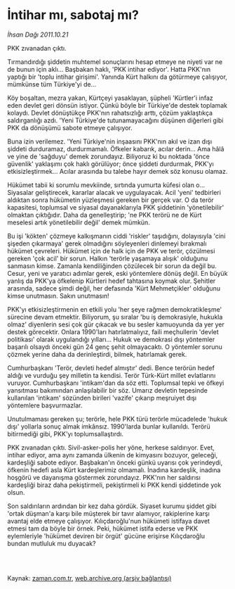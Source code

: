 # İntihar mı, sabotaj mı?

*İhsan Dağı 2011.10.21*

<td class="columnist-detail">
<p>PKK zıvanadan çıktı.</p>
<p>
<div id="haberMetinDiv">
<p>Tırmandırdığı şiddetin muhtemel sonuçlarını hesap etmeye ne niyeti var ne de bunun için aklı... Başbakan haklı, 'PKK intihar ediyor'. Hatta PKK'nın yaptığı bir 'toplu intihar girişimi'. Yanında Kürt halkını da götürmeye çalışıyor, mümkünse tüm Türkiye'yi de... 
<p>Köy boşaltan, mezra yakan, Kürtçeyi yasaklayan, şüpheli 'Kürtler'i infaz eden devlet geri dönsün istiyor. Çünkü böyle bir Türkiye'de destek toplamak kolaydı. Devlet dönüştükçe PKK'nın rahatsızlığı arttı, çözüm yaklaştıkça saldırganlığı azdı. 'Yeni Türkiye'de tutunamayacağını düşünen diğerleri gibi PKK da dönüşümü sabote etmeye çalışıyor.
<p>Buna izin verilemez. 'Yeni Türkiye'nin inşaasını PKK'nın akıl ve izan dışı şiddeti durduramaz, durdurmamalı. Öfkeler kabarık, acılar derin... Ama hâlâ ve yine de 'sağduyu' demek zorundayız. Biliyoruz ki bu noktada 'önce güvenlik' yaklaşımı çok haklı görülüyor; önce şiddeti durdurmak, PKK'yı etkisizleştirmek... Acılar arasında bu talebe hayır demek söz konusu olamaz. 
<p>Hükümet tabii ki sorumlu mevkiinde, sırtında yumurta küfesi olan o... Siyasalar geliştirecek, kararlar alacak ve uygulayacak. Acil 'yeni' tedbirleri aldıktan sonra hükümetin yüzleşmesi gereken bir gerçek var. O da terör kapasitesi, toplumsal ve siyasal dayanaklarıyla PKK şiddetinin 'yönetilebilir' olmaktan çıktığıdır. Daha da genelleştirip; 'ne PKK terörü ne de Kürt meselesi artık yönetilebilir değil' demek mümkün.
<p>Bu işi 'kökten' çözmeye kalkışmanın ciddi 'riskler' taşıdığını, dolayısıyla 'cini şişeden çıkarmaya' gerek olmadığını söyleyenleri dinlemeyi bırakmalı hükümet çevreleri. Hükümet için de halk için de PKK ve terör, çözülmesi gereken 'çok acil' bir sorun. Halkın 'terörle yaşamaya alışık' olduğunu sanmasın kimse. Zamanla kendiliğinden çözülecek bir sorun da değil bu. Cesur, yeni ve yaratıcı adımlar gerek, eski yöntemlere dönüş değil. En büyük yanlış da PKK'ya öfkelenip Kürtleri hedef tahtasına koymak olur. Şehitler arasında, sadece şimdi değil, her defasında 'Kürt Mehmetçikler' olduğunu kimse unutmasın. Sakın unutmasın!
<p>PKK'yı etkisizleştirmenin en etkili yolu 'her şeye rağmen demokratikleşme' sürecine devam etmektir. Biliyorum, şu sıralar 'bu iş demokrasiyle, hukukla olmaz' diyenlerin sesi çok gür çıkacak ve bu sesler kamuoyunda da yer yer destek görecektir. Onlara 1990'ları hatırlatmalıyız, faili meçhullerin 'devlet politikası' olarak uygulandığı yılları... Hukuk ve demokrasi dışı yöntemler başarılı olsaydı önceki gün 24 genç şehit olmayacaktı. O yöntemler sorunu çözmek yerine daha da derinleştirdi, bilmek, hatırlamak gerek.
<p>Cumhurbaşkanı 'Terör, devleti hedef almıştır' dedi. Bence terörün hedef aldığı ve vurduğu şey milletin ta kendisi. Terör Türk-Kürt millet evlatlarını vuruyor. Cumhurbaşkanı 'intikam'dan da söz etti. Toplumsal tepki ve öfkeyi yansıtması bakımından anlaşılabilir bir söz. Umarız devletin tepesinde kullanılan 'intikam' sözünden birileri 'vazife' çıkarıp meşruiyet dışı yöntemlere başvurmazlar. 
<p>Unutulmaması gereken şu; terörle, hele PKK türü terörle mücadelede 'hukuk dışı' yollarla sonuç almak imkânsız. 1990'larda bunlar kullanıldı. Terörü bitirmediği gibi, PKK'yı toplumsallaştırdı. 
<p>PKK zıvanadan çıktı. Sivil-asker-polis her yöne, herkese saldırıyor. Evet, intihar ediyor, ama aynı zamanda ülkenin de kimyasını bozuyor, geleceği, kardeşliği sabote ediyor. Başbakan'ın önceki günkü uyarısı çok yerindeydi, öfkenin hedefi asla Kürt kardeşlerimiz olmamalı. İnadına kardeşlik, inadına hoşgörü ve dayanışma göstermek zorundayız. PKK'nın her saldırısı kardeşliği biraz daha pekiştirmeli, pekiştirmeli ki PKK kendi şiddetinde yok olsun. 
<p>Son saldırıların ardından bir kez daha gördük. Siyaset kurumu şiddet gibi 'ortak düşman'a karşı bile müşterek bir tavır alamıyor, rakiplerine karşı avantaj elde etmeye çalışıyor. Kılıçdaroğlu'nun hükümeti istifaya davet etmesi tam da böyle bir örnek. Peki, hükümet istifa ederse ve PKK eylemleriyle 'hükümet deviren bir örgüt' gücüne erişirse Kılıçdaroğlu bundan mutluluk mu duyacak? </p></p></p></p></p></p></p></p></p></p></div>
</p>


<p><br>
		 </br></p></td>

Kaynak: [zaman.com.tr](http://zaman.com.tr/yazar.do?yazino=1193070), [web.archive.org (arşiv bağlantısı)](http://web.archive.org/web/20111224053558/http://zaman.com.tr:80/yazar.do?yazino=1193070)
